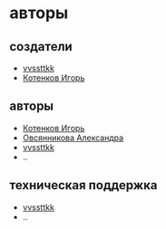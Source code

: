 # авторы

## создатели

- [vvssttkk](https://github.com/vvssttkk)
- [Котенков Игорь](https://github.com/stalkermustang)

## авторы

- [Котенков Игорь](https://github.com/stalkermustang)
- [Овсянникова Александра](https://github.com/alexmorphine)
- [vvssttkk](https://github.com/vvssttkk)
- ..

## техническая поддержка

- [vvssttkk](https://github.com/vvssttkk)
- ..
